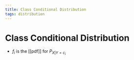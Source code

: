 ```yaml
---
title: Class Conditional Distribution
tags: distribution
---
```


# Class Conditional Distribution
- $f_{i}$ is the [[pdf]] for $P_{X|Y=c_{i}}$








































































